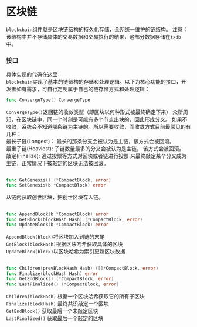 # 区块链  
`blockchain`组件就是区块链结构的持久化存储，全网统一维护的链结构。 注意：该结构中并不存储具体的交易数据和交易执行的结果，这部分数据存储在`txdb`中。  






### 接口  
具体实现的代码在[这里](https://github.com/yu-org/yu/blob/master/core/blockchain/blockchain.go)  
`blockchain`实现了基本的链结构的存储和处理逻辑。以下为核心功能的接口，开发者如有需求，可自行定制属于自己的链存储方式和处理逻辑： 

```go
func ConvergeType() ConvergeType
```
`ConvergeType()`返回链的收敛类型（即区块以何种形式被最终确定下来） 
众所周知，在区块链中，同一个时刻是可能有多个节点出块的，因此形成分叉。 如果不收敛，系统会不知道哪条链为主链的。所以需要收敛，而收敛方式目前最常见的有几种：  
最长子链(Longest)： 最长的那条分支会被认为是主链，该方式会被回滚。    
最重子链(Heaviest): 子链数量最多的分叉会被认为是主链， 该方式会被回滚。    
敲定(Finalize): 通过投票等方式对区块或者链进行投票 来最终敲定某个分叉成为主链，正常情况下被敲定的区块无法被回滚。   

##      
          
          
```go
func GetGenesis() (*CompactBlock, error)
func SetGenesis(b *CompactBlock) error
```
从链内获取创世区块，把创世区块存入链。

##

```go
func AppendBlock(b *CompactBlock) error
func GetBlock(blockHash Hash) (*CompactBlock, error)
func UpdateBlock(b *CompactBlock) error
``` 

`AppendBlock(block)`将区块加入到链的末尾  
`GetBlock(blockHash)`根据区块哈希获取具体的区块  
`UpdateBlock(block)`以区块哈希为索引更新区块数据


##

```go
func Children(prevBlockHash Hash) ([]*CompactBlock, error)  
func Finalize(blockHash Hash) error  
func GetEndBlock() (*CompactBlock, error)
func LastFinalized() (*CompactBlock, error)
```  

`Children(blockHash)` 根据一个区块哈希获取它的所有子区块  
`Finalize(blockHash)` 最终共识敲定一个区块  
`GetEndBlock()` 获取最后一个未敲定区块  
`LastFinalized()` 获取最后一个敲定的区块

